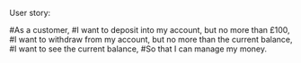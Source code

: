 User story:

#As a customer,
#I want to deposit into my account, but no more than £100,
#I want to withdraw from my account, but no more than the current balance,
#I want to see the current balance,
#So that I can manage my money.